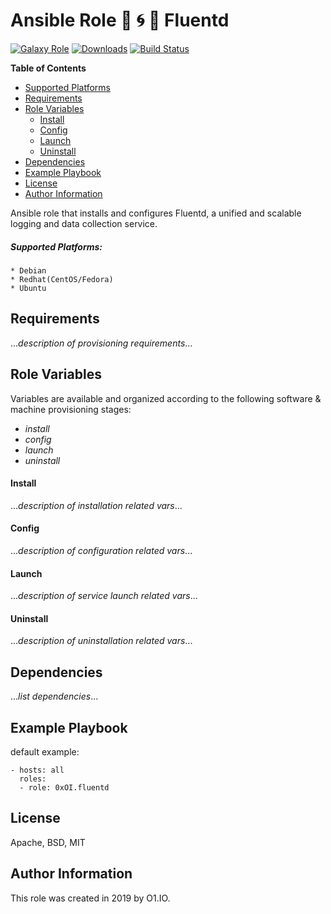 Ansible Role :signal_strength: :cyclone: :incoming_envelope: Fluentd
=========
[![Galaxy Role](https://img.shields.io/ansible/role/45215.svg)](https://galaxy.ansible.com/0x0I/fluentd)
[![Downloads](https://img.shields.io/ansible/role/d/45215.svg)](https://galaxy.ansible.com/0x0I/fluentd)
[![Build Status](https://travis-ci.org/0x0I/ansible-role-fluentd.svg?branch=master)](https://travis-ci.org/0x0I/ansible-role-fluentd)

**Table of Contents**
  - [Supported Platforms](#supported-platforms)
  - [Requirements](#requirements)
  - [Role Variables](#role-variables)
      - [Install](#install)
      - [Config](#config)
      - [Launch](#launch)
      - [Uninstall](#uninstall)
  - [Dependencies](#dependencies)
  - [Example Playbook](#example-playbook)
  - [License](#license)
  - [Author Information](#author-information)

Ansible role that installs and configures Fluentd, a unified and scalable logging and data collection service.

##### Supported Platforms:
```
* Debian
* Redhat(CentOS/Fedora)
* Ubuntu
```

Requirements
------------

...*description of provisioning requirements*...

Role Variables
--------------
Variables are available and organized according to the following software & machine provisioning stages:
* _install_
* _config_
* _launch_
* _uninstall_

#### Install

...*description of installation related vars*...

#### Config

...*description of configuration related vars*...

#### Launch

...*description of service launch related vars*...

#### Uninstall

...*description of uninstallation related vars*...

Dependencies
------------

...*list dependencies*...

Example Playbook
----------------
default example:
```
- hosts: all
  roles:
  - role: 0xOI.fluentd
```

License
-------

Apache, BSD, MIT

Author Information
------------------

This role was created in 2019 by O1.IO.
